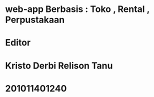 # web-app Berbasis : Toko , Rental , Perpustakaan
# Editor
# Kristo Derbi Relison Tanu
# 201011401240
